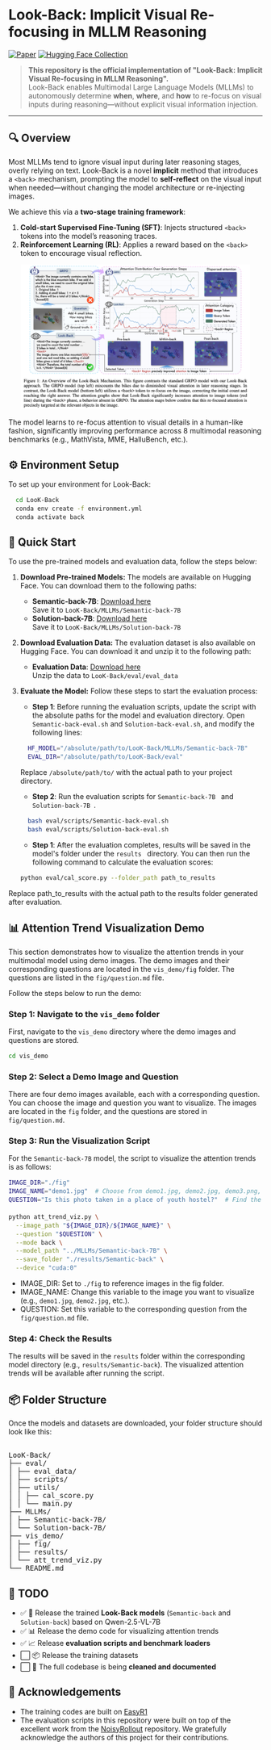 # Look-Back: Implicit Visual Re-focusing in MLLM Reasoning
[![Paper](https://img.shields.io/badge/paper-A42C25?style=for-the-badge&logo=arxiv&logoColor=white)](https://arxiv.org/abs/2507.03019) [![Hugging Face Collection](https://img.shields.io/badge/Model_&_Dataset-HuggingFace-yellow?style=for-the-badge&logo=huggingface&logoColor=000)](https://huggingface.co/ShuoY)


> **This repository is the official implementation of "Look-Back: Implicit Visual Re-focusing in MLLM Reasoning".**  
> Look-Back enables Multimodal Large Language Models (MLLMs) to autonomously determine **when**, **where**, and **how** to re-focus on visual inputs during reasoning—without explicit visual information injection.

---

## 🔍 Overview

Most MLLMs tend to ignore visual input during later reasoning stages, overly relying on text. Look-Back is a novel **implicit** method that introduces a `<back>` mechanism, prompting the model to **self-reflect** on the visual input when needed—without changing the model architecture or re-injecting images.

We achieve this via a **two-stage training framework**:
1. **Cold-start Supervised Fine-Tuning (SFT)**: Injects structured `<back>` tokens into the model’s reasoning traces.
2. **Reinforcement Learning (RL)**: Applies a reward based on the `<back>` token to encourage visual reflection.

<p align="center">
  <img src="assets/fig1.png" width="90%">
</p>

The model learns to re-focus attention to visual details in a human-like fashion, significantly improving performance across 8 multimodal reasoning benchmarks (e.g., MathVista, MME, HalluBench, etc.).


## ⚙️ Environment Setup
To set up your environment for Look-Back:
  ```bash
    cd LooK-Back
    conda env create -f environment.yml
    conda activate back
  ```

## 🚀 Quick Start

To use the pre-trained models and evaluation data, follow the steps below:

1. **Download Pre-trained Models:**
   The models are available on Hugging Face. You can download them to the following paths:
   
   - **Semantic-back-7B**: [Download here](https://huggingface.co/ShuoY/Semantic-back-7B)  
     Save it to `LooK-Back/MLLMs/Semantic-back-7B`
   - **Solution-back-7B**: [Download here](https://huggingface.co/ShuoY/Solution-back-7B)  
     Save it to `LooK-Back/MLLMs/Solution-back-7B`

2. **Download Evaluation Data:**
   The evaluation dataset is also available on Hugging Face. You can download it and unzip it to the following path:
   
   - **Evaluation Data**: [Download here](https://huggingface.co/datasets/ShuoY/Look-Back-eval)  
     Unzip the data to `LooK-Back/eval/eval_data`

3. **Evaluate the Model:**
   Follow these steps to start the evaluation process:

   - **Step 1**: Before running the evaluation scripts, update the script with the absolute paths for the model and evaluation directory. Open `Semantic-back-eval.sh` and `Solution-back-eval.sh`, and modify the following lines:
    ```bash
      HF_MODEL="/absolute/path/to/LooK-Back/MLLMs/Semantic-back-7B"
      EVAL_DIR="/absolute/path/to/LooK-Back/eval"
    ```
    Replace `/absolute/path/to/` with the actual path to your project directory.

   - **Step 2**: Run the evaluation scripts for  `Semantic-back-7B ` and  `Solution-back-7B `.

    ```bash
      bash eval/scripts/Semantic-back-eval.sh
      bash eval/scripts/Solution-back-eval.sh
    ```

   - **Step 1**: After the evaluation completes, results will be saved in the model's folder under the  `results ` directory. You can then run the following command to calculate the evaluation scores:

    ```bash
    python eval/cal_score.py --folder_path path_to_results
    ```

  Replace path_to_results with the actual path to the results folder generated after evaluation.


## 📊 Attention Trend Visualization Demo
This section demonstrates how to visualize the attention trends in your multimodal model using demo images. The demo images and their corresponding questions are located in the `vis_demo/fig` folder. The questions are listed in the `fig/question.md` file.

Follow the steps below to run the demo:
### Step 1: Navigate to the `vis_demo` folder
First, navigate to the `vis_demo` directory where the demo images and questions are stored.
```bash
cd vis_demo
```
### Step 2: Select a Demo Image and Question
There are four demo images available, each with a corresponding question. You can choose the image and question you want to visualize. The images are located in the `fig` folder, and the questions are stored in `fig/question.md`.

### Step 3: Run the Visualization Script
For the `Semantic-back-7B` model, the script to visualize the attention trends is as follows:
```bash
IMAGE_DIR="./fig"
IMAGE_NAME="demo1.jpg"  # Choose from demo1.jpg, demo2.jpg, demo3.png, demo4.png
QUESTION="Is this photo taken in a place of youth hostel?"  # Find the corresponding question in question.md

python att_trend_viz.py \
  --image_path "${IMAGE_DIR}/${IMAGE_NAME}" \
  --question "$QUESTION" \
  --mode back \
  --model_path "../MLLMs/Semantic-back-7B" \
  --save_folder "./results/Semantic-back" \
  --device "cuda:0"
```
- IMAGE_DIR: Set to `./fig` to reference images in the fig folder.
- IMAGE_NAME: Change this variable to the image you want to visualize (e.g., `demo1.jpg`, `demo2.jpg`, etc.).
- QUESTION: Set this variable to the corresponding question from the `fig/question.md` file.

### Step 4: Check the Results
The results will be saved in the `results` folder within the corresponding model directory (e.g., `results/Semantic-back`). The visualized attention trends will be available after running the script.


## 📦 Folder Structure
Once the models and datasets are downloaded, your folder structure should look like this:
<pre> 
LooK-Back/
├── eval/
│ ├── eval_data/
│ ├── scripts/
│ ├── utils/ 
│ │ ├── cal_score.py 
│ │ └── main.py
├── MLLMs/
│ ├── Semantic-back-7B/
│ └── Solution-back-7B/
├── vis_demo/ 
│ ├── fig/
│ ├── results/
│ └── att_trend_viz.py 
└── README.md 
</pre>

## 🚧 TODO

- ✅ 🧠 Release the trained **Look-Back models** (`Semantic-back` and `Solution-back`) based on Qwen-2.5-VL-7B
- ✅ 📊 Release the demo code for visualizing attention trends
- ✅ 📈 Release **evaluation scripts and benchmark loaders**
- ⬜️ 📦 Release the training datasets
- ⬜️ 🧹 The full codebase is being **cleaned and documented**

## 🙏 Acknowledgements
* The training codes are built on [EasyR1](https://github.com/hiyouga/EasyR1)
* The evaluation scripts in this repository were built on top of the excellent work from the [NoisyRollout](https://github.com/NUS-TRAIL/NoisyRollout) repository.
We gratefully acknowledge the authors of this project for their contributions.
